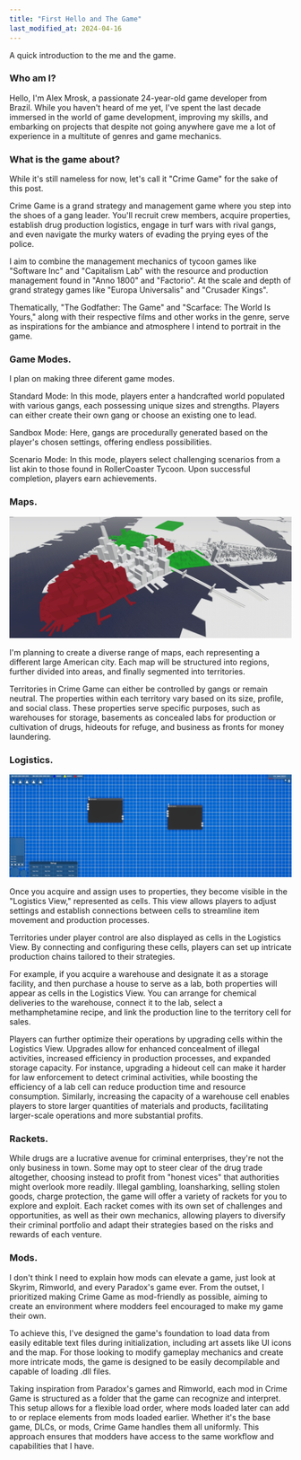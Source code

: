 ```yaml
---
title: "First Hello and The Game"
last_modified_at: 2024-04-16
---
```


A quick introduction to the me and the game.

### Who am I?

Hello, I'm Alex Mrosk, a passionate 24-year-old game developer from Brazil. While you haven't heard of me yet, I've spent the last decade immersed in the world of game development, improving my skills, and embarking on projects that despite not going anywhere gave me a lot of experience in a multitute of genres and game mechanics. 

### What is the game about?

While it's still nameless for now, let's call it "Crime Game" for the sake of this post.

Crime Game is a grand strategy and management game where you step into the shoes of a gang leader. You'll recruit crew members, acquire properties, establish drug production logistics, engage in turf wars with rival gangs, and even navigate the murky waters of evading the prying eyes of the police.

I aim to combine the management mechanics of tycoon games like "Software Inc" and "Capitalism Lab" with the resource and production management found in "Anno 1800" and "Factorio". At the scale and depth of grand strategy games like "Europa Universalis" and "Crusader Kings".

Thematically, "The Godfather: The Game" and "Scarface: The World Is Yours," along with their respective films and other works in the genre, serve as inspirations for the ambiance and atmosphere I intend to portrait in the game.

### Game Modes.

I plan on making three diferent game modes.

Standard Mode: In this mode, players enter a handcrafted world populated with various gangs, each possessing unique sizes and strengths. Players can either create their own gang or choose an existing one to lead.

Sandbox Mode: Here, gangs are procedurally generated based on the player's chosen settings, offering endless possibilities.

Scenario Mode: In this mode, players select challenging scenarios from a list akin to those found in RollerCoaster Tycoon. Upon successful completion, players earn achievements.

### Maps.

![WIP New York map](/assets/images/ny-map.png)

I'm planning to create a diverse range of maps, each representing a different large American city. Each map will be structured into regions, further divided into areas, and finally segmented into territories.

Territories in Crime Game can either be controlled by gangs or remain neutral. The properties within each territory vary based on its size, profile, and social class. These properties serve specific purposes, such as warehouses for storage, basements as concealed labs for production or cultivation of drugs, hideouts for refuge, and business as fronts for money laundering.

### Logistics.

![WIP logistics screen](/assets/images/logistics.png)

Once you acquire and assign uses to properties, they become visible in the "Logistics View," represented as cells. This view allows players to adjust settings and establish connections between cells to streamline item movement and production processes.

Territories under player control are also displayed as cells in the Logistics View. By connecting and configuring these cells, players can set up intricate production chains tailored to their strategies.

For example, if you acquire a warehouse and designate it as a storage facility, and then purchase a house to serve as a lab, both properties will appear as cells in the Logistics View. You can arrange for chemical deliveries to the warehouse, connect it to the lab, select a methamphetamine recipe, and link the production line to the territory cell for sales.

Players can further optimize their operations by upgrading cells within the Logistics View. Upgrades allow for enhanced concealment of illegal activities, increased efficiency in production processes, and expanded storage capacity. For instance, upgrading a hideout cell can make it harder for law enforcement to detect criminal activities, while boosting the efficiency of a lab cell can reduce production time and resource consumption. Similarly, increasing the capacity of a warehouse cell enables players to store larger quantities of materials and products, facilitating larger-scale operations and more substantial profits.

### Rackets.

While drugs are a lucrative avenue for criminal enterprises, they're not the only business in town. Some may opt to steer clear of the drug trade altogether, choosing instead to profit from "honest vices" that authorities might overlook more readily. Illegal gambling, loansharking, selling stolen goods, charge protection, the game will offer a variety of rackets for you to explore and exploit. Each racket comes with its own set of challenges and opportunities, as well as their own mechanics, allowing players to diversify their criminal portfolio and adapt their strategies based on the risks and rewards of each venture.

### Mods.

I don't think I need to explain how mods can elevate a game, just look at Skyrim, Rimworld, and every Paradox's game ever. From the outset, I prioritized making Crime Game as mod-friendly as possible, aiming to create an environment where modders feel encouraged to make my game their own.

To achieve this, I've designed the game's foundation to load data from easily editable text files during initialization, including art assets like UI icons and the map. For those looking to modify gameplay mechanics and create more intricate mods, the game is designed to be easily decompilable and capable of loading .dll files.

Taking inspiration from Paradox's games and Rimworld, each mod in Crime Game is structured as a folder that the game can recognize and interpret. This setup allows for a flexible load order, where mods loaded later can add to or replace elements from mods loaded earlier. Whether it's the base game, DLCs, or mods, Crime Game handles them all uniformly. This approach ensures that modders have access to the same workflow and capabilities that I have.

